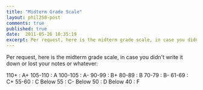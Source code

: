 ```yaml
---
title: "Midterm Grade Scale"
layout: phil250-post
comments: true
published: true
date:  2011-05-26 10:35:19
excerpt: Per request, here is the midterm grade scale, in case you didn't write it down or lost your notes or whatever
---
```


Per request, here is the midterm grade scale, in case you didn't write it down or lost your notes or whatever:

110+
:    A+
105-110
:    A
100-105
:    A-
90-99
:    B+
80-89
:    B
70-79
:    B-
61-69
:    C+
55-60
:    C
Below 55
:    C-
Below 50
:    D
Below 40
:    F
